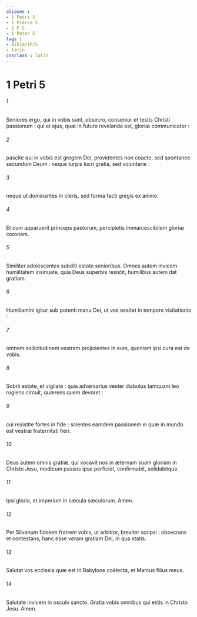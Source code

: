 ```yaml
---
aliases : 
- 1 Petri 5
- 1 Pierre 5
- 1 P 5
- 1 Peter 5
tags : 
- Bible/1P/5
- latin
cssclass : latin
---
```


# 1 Petri 5

###### 1
Seniores ergo, qui in vobis sunt, obsecro, consenior et testis Christi passionum : qui et ejus, quæ in futuro revelanda est, gloriæ communicator :
###### 2
pascite qui in vobis est gregem Dei, providentes non coacte, sed spontanee secundum Deum : neque turpis lucri gratia, sed voluntarie :
###### 3
neque ut dominantes in cleris, sed forma facti gregis ex animo.
###### 4
Et cum apparuerit princeps pastorum, percipietis immarcescibilem gloriæ coronam.
###### 5
Similiter adolescentes subditi estote senioribus. Omnes autem invicem humilitatem insinuate, quia Deus superbis resistit, humilibus autem dat gratiam.
###### 6
Humiliamini igitur sub potenti manu Dei, ut vos exaltet in tempore visitationis :
###### 7
omnem sollicitudinem vestram projicientes in eum, quoniam ipsi cura est de vobis.
###### 8
Sobrii estote, et vigilate : quia adversarius vester diabolus tamquam leo rugiens circuit, quærens quem devoret :
###### 9
cui resistite fortes in fide : scientes eamdem passionem ei quæ in mundo est vestræ fraternitati fieri.
###### 10
Deus autem omnis gratiæ, qui vocavit nos in æternam suam gloriam in Christo Jesu, modicum passos ipse perficiet, confirmabit, solidabitque.
###### 11
Ipsi gloria, et imperium in sæcula sæculorum. Amen.
###### 12
Per Silvanum fidelem fratrem vobis, ut arbitror, breviter scripsi : obsecrans et contestans, hanc esse veram gratiam Dei, in qua statis.
###### 13
Salutat vos ecclesia quæ est in Babylone coëlecta, et Marcus filius meus.
###### 14
Salutate invicem in osculo sancto. Gratia vobis omnibus qui estis in Christo Jesu. Amen.
